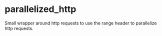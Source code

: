 # parallelized_http

Small wrapper around http requests to use the range header to parallelize http requests.
